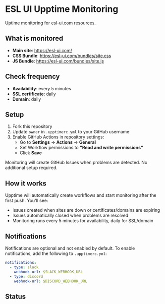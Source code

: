 # ESL UI Upptime Monitoring

Uptime monitoring for esl-ui.com resources.

## What is monitored

- **Main site**: https://esl-ui.com/
- **CSS Bundle**: https://esl-ui.com/bundles/site.css  
- **JS Bundle**: https://esl-ui.com/bundles/site.js

## Check frequency

- **Availability**: every 5 minutes
- **SSL certificate**: daily
- **Domain**: daily

## Setup

1. Fork this repository
2. Update `owner` in `.upptimerc.yml` to your GitHub username
3. Enable GitHub Actions in repository settings:
   - Go to **Settings** → **Actions** → **General**
   - Set Workflow permissions to **"Read and write permissions"**
   - Click **Save**

Monitoring will create GitHub Issues when problems are detected. No additional setup required.

## How it works

Upptime will automatically create workflows and start monitoring after the first push. You'll see:
- Issues created when sites are down or certificates/domains are expiring
- Issues automatically closed when problems are resolved
- Monitoring runs every 5 minutes for availability, daily for SSL/domain

## Notifications

Notifications are optional and not enabled by default. To enable notifications, add the following to `.upptimerc.yml`:

```yaml
notifications:
  - type: slack
    webhook-url: $SLACK_WEBHOOK_URL
  - type: discord  
    webhook-url: $DISCORD_WEBHOOK_URL
```

## Status

<!-- start summary -->
<!-- end summary -->

<!-- start graph -->
<!-- end graph -->